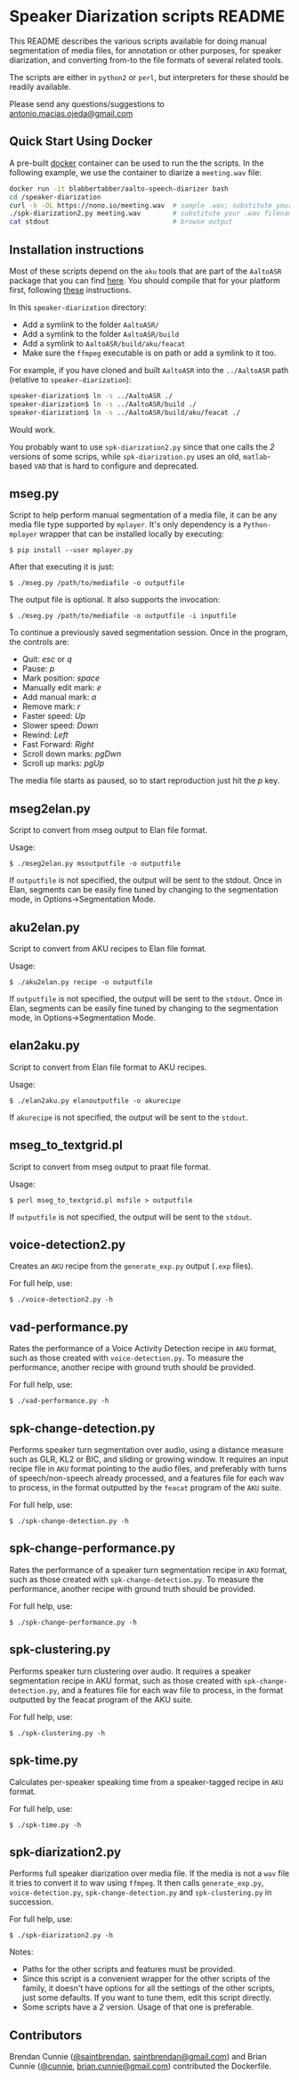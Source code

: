Speaker Diarization scripts README
==================================

This README describes the various scripts available for doing manual
segmentation of media files, for annotation or other purposes, for speaker
diarization, and converting from-to the file formats of several related tools.

The scripts are either in `python2` or `perl`, but interpreters for these
should be readily available.

Please send any questions/suggestions to <antonio.macias.ojeda@gmail.com>

Quick Start Using Docker
------------------------

A pre-built [docker](https://hub.docker.com/r/blabbertabber/aalto-speech-diarizer/~/dockerfile/) container can be used to run the
the scripts. In the following example, we use the container to diarize a
`meeting.wav` file:

```bash
docker run -it blabbertabber/aalto-speech-diarizer bash
cd /speaker-diarization
curl -k -OL https://nono.io/meeting.wav  # sample .wav; substitute yours
./spk-diarization2.py meeting.wav        # substitute your .wav filename
cat stdout                               # browse output
```

Installation instructions
-------------------------

Most of these scripts depend on the `aku` tools that are part of the `AaltoASR`
package that you can find [here](https://github.com/aalto-speech/AaltoASR). You
should compile that for your platform first, following [these](https://github.com/aalto-speech/AaltoASR/blob/develop/INSTALLATION.md) instructions.

In this `speaker-diarization` directory:

- Add a symlink to the folder `AaltoASR/`
- Add a symlink to the folder `AaltoASR/build`
- Add a symlink to `AaltoASR/build/aku/feacat`
- Make sure the `ffmpeg` executable is on path or add a symlink to it too.

For example, if you have cloned and built `AaltoASR` into the `../AaltoASR`
path (relative to `speaker-diarization`):

```bash
speaker-diarization$ ln -s ../AaltoASR ./
speaker-diarization$ ln -s ../AaltoASR/build ./
speaker-diarization$ ln -s ../AaltoASR/build/aku/feacat ./
```

Would work.

You probably want to use `spk-diarization2.py` since that one calls the *2*
versions of some scrips, while `spk-diarization.py` uses an old, `matlab`-based
`VAD` that is hard to configure and deprecated.

mseg.py
-------

Script to help perform manual segmentation of a media file, it can be any media
file type supported by `mplayer`. It's only dependency is a `Python-mplayer`
wrapper that can be installed locally by executing:

    $ pip install --user mplayer.py

After that executing it is just:

    $ ./mseg.py /path/to/mediafile -o outputfile

The output file is optional. It also supports the invocation:

    $ ./mseg.py /path/to/mediafile -o outputfile -i inputfile

To continue a previously saved segmentation session. Once in the program, the
controls are:

- Quit: *esc* or *q*
- Pause: *p*
- Mark position: *space*
- Manually edit mark: *e*
- Add manual mark: *a*
- Remove mark: *r*
- Faster speed: *Up*
- Slower speed: *Down*
- Rewind: *Left*
- Fast Forward: *Right*
- Scroll down marks: *pgDwn*
- Scroll up marks: *pgUp*

The media file starts as paused, so to start reproduction just hit the *p*
key.

mseg2elan.py
------------

Script to convert from mseg output to Elan file format.

Usage:

    $ ./mseg2elan.py msoutputfile -o outputfile

If `outputfile` is not specified, the output will be sent to the stdout.
Once in Elan, segments can be easily fine tuned by changing to the
segmentation mode, in Options->Segmentation Mode.

aku2elan.py
------------

Script to convert from AKU recipes to Elan file format.

Usage:

    $ ./aku2elan.py recipe -o outputfile

If `outputfile` is not specified, the output will be sent to the `stdout`.
Once in Elan, segments can be easily fine tuned by changing to the
segmentation mode, in Options->Segmentation Mode.

elan2aku.py
-----------

Script to convert from Elan file format to AKU recipes.

Usage:

    $ ./elan2aku.py elanoutputfile -o akurecipe

If `akurecipe` is not specified, the output will be sent to the `stdout`.

mseg_to_textgrid.pl
-------------------

Script to convert from mseg output to praat file format.

Usage:

    $ perl mseg_to_textgrid.pl msfile > outputfile

If `outputfile` is not specified, the output will be sent to the `stdout`.

voice-detection2.py
-------------------

Creates an `AKU` recipe from the `generate_exp.py` output (`.exp` files).

For full help, use:

    $ ./voice-detection2.py -h

vad-performance.py
------------------

Rates the performance of a Voice Activity Detection recipe in `AKU` format, such
as those created with `voice-detection.py`. To measure the performance, another
recipe with ground truth should be provided.

For full help, use:

    $ ./vad-performance.py -h

spk-change-detection.py
-----------------------

Performs speaker turn segmentation over audio, using a distance measure such as
GLR, KL2 or BIC, and sliding or growing window. It requires an input recipe file
in `AKU` format pointing to the audio files, and preferably with turns of
speech/non-speech already processed, and a features file for each wav to
process, in the format outputted by the `feacat` program of the `AKU` suite.

For full help, use:

    $ ./spk-change-detection.py -h

spk-change-performance.py
-------------------------

Rates the performance of a speaker turn segmentation recipe in `AKU` format, such
as those created with `spk-change-detection.py`. To measure the performance,
another recipe with ground truth should be provided.

For full help, use:

    $ ./spk-change-performance.py -h

spk-clustering.py
-----------------

Performs speaker turn clustering over audio. It requires a speaker segmentation
recipe in AKU format, such as those created with `spk-change-detection.py`, and
a features file for each wav file to process, in the format outputted by the
feacat program of the AKU suite.

For full help, use:

    $ ./spk-clustering.py -h

spk-time.py
-----------

Calculates per-speaker speaking time from a speaker-tagged recipe in `AKU` format.

For full help, use:

    $ ./spk-time.py -h

spk-diarization2.py
-------------------

Performs full speaker diarization over media file. If the media is not a `wav`
file it tries to convert it to wav using `ffmpeg`. It then calls
`generate_exp.py`, `voice-detection.py`, `spk-change-detection.py` and
`spk-clustering.py` in succession.

For full help, use:

    $ ./spk-diarization2.py -h

Notes:

- Paths for the other scripts and features must be provided.
- Since this script is a convenient wrapper for the other scripts of the family,
  it doesn't have options for all the settings of the other scripts, just some
  defaults. If you want to tune them, edit this script directly.
- Some scripts have a *2* version. Usage of that one is preferable.

Contributors
------------

Brendan Cunnie ([@saintbrendan](https://github.com/saintbrendan/),
saintbrendan@gmail.com) and Brian Cunnie
([@cunnie](https://github.com/cunnie/), brian.cunnie@gmail.com) contributed the
Dockerfile.
